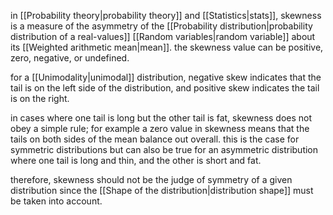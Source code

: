 in [[Probability theory|probability theory]] and [[Statistics|stats]], skewness is a measure of the asymmetry of the [[Probability distribution|probability distribution of a real-values]] [[Random variables|random variable]] about its [[Weighted arithmetic mean|mean]]. the skewness value can be positive, zero, negative, or undefined.

for a [[Unimodality|unimodal]] distribution, negative skew indicates that the tail is on the left side of the distribution, and positive skew indicates the tail is on the right.

in cases where one tail is long but the other tail is fat, skewness does not obey a simple rule; for example a zero value in skewness means that the tails on both sides of the mean balance out overall. this is the case for symmetric distributions but can also be true for an asymmetric distribution where one tail is long and thin, and the other is short and fat. 

therefore, skewness should not be the judge of symmetry of a given distribution since the [[Shape of the distribution|distribution shape]] must be taken into account.